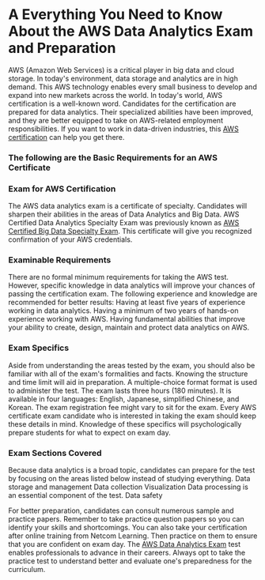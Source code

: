 # A Everything You Need to Know About the AWS Data Analytics Exam and Preparation

AWS (Amazon Web Services) is a critical player in big data and cloud storage. In today's environment, data storage and analytics are in high demand. This AWS technology enables every small business to develop and expand into new markets across the world.
In today's world, AWS certification is a well-known word. Candidates for the certification are prepared for data analytics.
Their specialized abilities have been improved, and they are better equipped to take on AWS-related employment responsibilities. If you want to work in data-driven industries, this [AWS certification] can help you get there.

[//]: # (Any comments)

[AWS certification]: <https://www.netcomlearning.com/vendors/aws-training.phtml?advid=1356>

### The following are the Basic Requirements for an AWS Certificate

### Exam for AWS Certification
The AWS data analytics exam is a certificate of specialty. Candidates will sharpen their abilities in the areas of Data Analytics and Big Data. AWS Certified Data Analytics Specialty Exam was previously known as [AWS Certified Big Data Specialty Exam]. This certificate will give you recognized confirmation of your AWS credentials.

[//]: # (Any comments)

[AWS Certified Big Data Specialty Exam]: <https://www.netcomlearning.com/aws-big-data-training/product/1596/?advid=1356>

### Examinable Requirements
There are no formal minimum requirements for taking the AWS test. However, specific knowledge in data analytics will improve your chances of passing the certification exam. The following experience and knowledge are recommended for better results:
Having at least five years of experience working in data analytics.
Having a minimum of two years of hands-on experience working with AWS.
Having fundamental abilities that improve your ability to create, design, maintain and protect data analytics on AWS.

### Exam Specifics
Aside from understanding the areas tested by the exam, you should also be familiar with all of the exam's formalities and facts. Knowing the structure and time limit will aid in preparation.
A multiple-choice format format is used to administer the test. The exam lasts three hours (180 minutes). It is available in four languages: English, Japanese, simplified Chinese, and Korean.
The exam registration fee might vary to sit for the exam. Every AWS certificate exam candidate who is interested in taking the exam should keep these details in mind.
Knowledge of these specifics will psychologically prepare students for what to expect on exam day.

### Exam Sections Covered
Because data analytics is a broad topic, candidates can prepare for the test by focusing on the areas listed below instead of studying everything.
Data storage and management
Data collection
Visualization
Data processing is an essential component of the test. 
Data safety

For better preparation, candidates can consult numerous sample and practice papers. Remember to take practice question papers so you can identify your skills and shortcomings. You can also take your certification after online training from Netcom Learning. Then practice on them to ensure that you are confident on exam day. The [AWS Data Analytics Exam] test enables professionals to advance in their careers. Always opt to take the practice test to understand better and evaluate one's preparedness for the curriculum.

[//]: # (Any comments)

[AWS Data Analytics Exam]: <https://www.netcomlearning.com/courses/34785/aws-certified-data.html?advid=1356>
